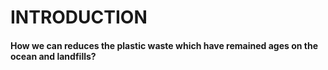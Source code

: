 # INTRODUCTION

#### How we can reduces the plastic waste which have remained ages on the ocean and landfills?
